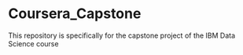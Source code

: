 # Coursera_Capstone
This repository is specifically for the capstone project of the IBM Data Science course
